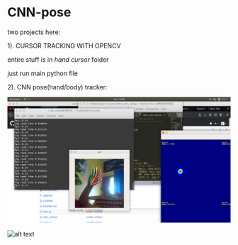 # CNN-pose


two projects here: 

1). CURSOR TRACKING WITH OPENCV

entire stuff is in _hand cursor_ folder

just run main python file

2). CNN pose(hand/body) tracker:

![alt text](https://github.com/i-am-manish/CNN-pose/blob/master/Screenshot%20from%202019-09-08%2014-28-42.png)

![alt text](https://github.com/i-am-manish/CNN-pose/blob/master/ezgif.com-optimize.gif)
